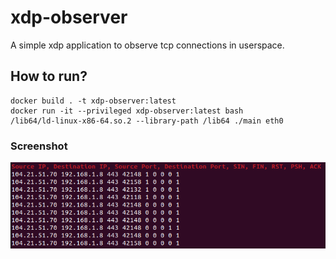 # xdp-observer
A simple xdp application to observe tcp connections in userspace.

## How to run?
```
docker build . -t xdp-observer:latest
docker run -it --privileged xdp-observer:latest bash
/lib64/ld-linux-x86-64.so.2 --library-path /lib64 ./main eth0
```
### Screenshot
![alt text](sc.png)